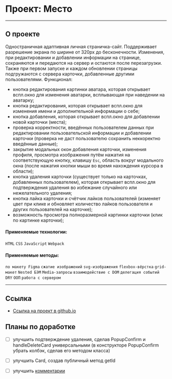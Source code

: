 # Проект: Место

---
## О проекте

Одностраничная адаптивная личная страничка-сайт. Поддерживает разрешение экрана по ширине от 320px до бесконечности.
Изменения, при редактировании и добавлении информации на странице, сохраняются и передаются на сервер и остаются после перезагрузки.
Также при первом запуске и каждом обновлении страницы подгружаются с сервера карточки, добавленные другими пользователями.
 Функционал:
 * кнопка редактирования картинки аватара, которая открывает вспл.окно для изменения аватарки, всплывающая при наведении на аватарку;
 * кнопка редактирования, которая открывает вспл.окно для изменения имени и дополнительной информации о себе;
 * кнопка добавления, которая открывает вспл.окно для добавлении новой карточки (места);
 * проверка корректности, введённых пользователем данных при редактировании пользовательской информации и добавлении карточки (проверка не даст пользователю сохранить неккоректно введённые данные);
 * закрытие модальных окон добавления карточки, изменения профиля, просмотра изображения путём нажатия на соответствующую кнопку, клавишу `Esc`, область вокруг модального окна (после нажатия кнопки мыши во время нахождения курсора в области);
 * кнопка удаления карточки (существует только на карточках, добавленных пользователем), которая открывает вспл.окно для подтверждения удаления во избежание случайного или нежелательного удаления;
 * кнопка лайка карточки и счётчик лайков пользователей (изменяет цвет при клике и обновляет количество лайков пользователя и других пользователей на карточке);
 * возможность просмотра полноразмерной картинки карточки (клик по картинке карточки);

#### Применяемые технологии:
`HTML` `CSS` `JavaScript` `Webpack`

#### Применяемые методы:
 `по макету Figma` `сжатие изображений` `svg-изображения` `flexbox-вёрстка` `grid-макет` `Nested БЭМ` `Media-запросы` `взаимодействие с DOM` `делегация событий` `DRY` `ООП`
 `работа с сервером`

---

## **Ссылка**

* [Ссылка на проект в github.io](https://azar-pav.github.io/mesto/)

## Планы по доработке

- [ ] улучшить подтверждение удаления, сделав PopupConfirm и handleDeleteCard универсальными (в конструкторе PopupConfirm убрать колбэк, сделав его методом класса)
- [ ] улучшить Card, создав публичный метод getId
- [ ] улучшить [комментарии](https://jsdoc.app/about-getting-started.html)


